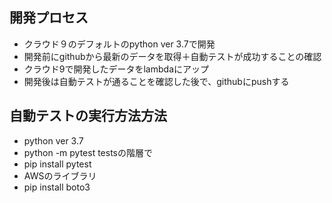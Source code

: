 ## 開発プロセス
- クラウド９のデフォルトのpython ver 3.7で開発
- 開発前にgithubから最新のデータを取得＋自動テストが成功することの確認
- クラウド9で開発したデータをlambdaにアップ
- 開発後は自動テストが通ることを確認した後で、githubにpushする
## 自動テストの実行方法方法
- python ver 3.7
- python -m pytest testsの階層で
- pip install pytest
- AWSのライブラリ
- pip install boto3
